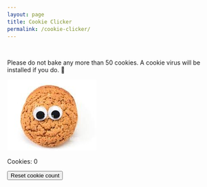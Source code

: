 ```yaml
---
layout: page
title: Cookie Clicker
permalink: /cookie-clicker/
---
```

<br>
<p>Please do not <span class="bake" onclick="bake()">bake</span> any more than 50 cookies. A cookie virus will be installed if you do. 🍪</p>

<img id="cookie" class="cookie" src="../images/funnycookie.jpg" onclick="increaseCount()">

<p>Cookies: <span id="cookieCount">0</span></p>

<button id="reset" onclick="reset()">Reset cookie count</button>

<script src="../assets/js/cookie.js"></script>

<style>
.cookie:hover {
    cursor: grabbing;
}
.bake:hover {
    cursor: pointer;
}

</style>